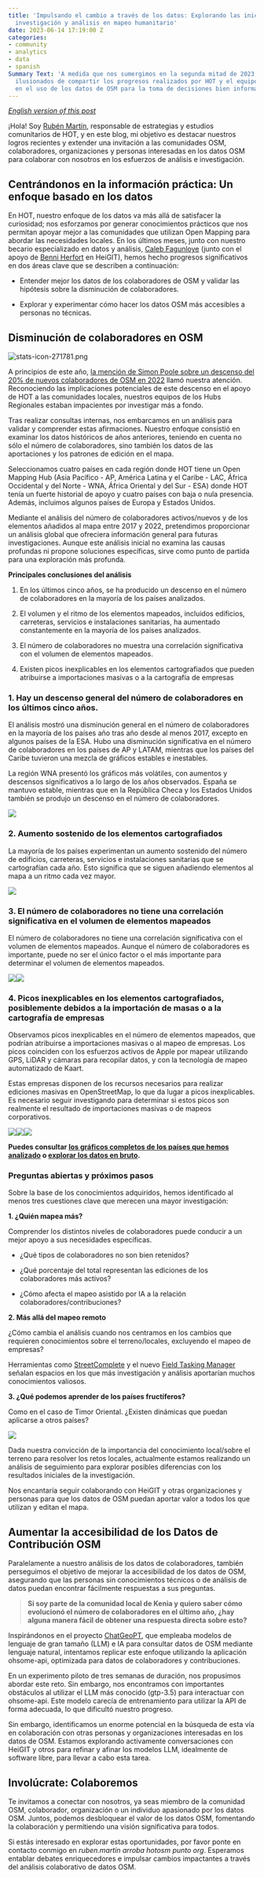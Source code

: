 ```yaml
---
title: 'Impulsando el cambio a través de los datos: Explorando las iniciativas de
  investigación y análisis en mapeo humanitario'
date: 2023-06-14 17:19:00 Z
categories:
- community
- analytics
- data
- spanish
Summary Text: 'A medida que nos sumergimos en la segunda mitad de 2023, nos sentimos
  ilusionados de compartir los progresos realizados por HOT y el equipo de comunidad
  en el uso de los datos de OSM para la toma de decisiones bien informadas.  '
---
```


*[English version of this post](https://www.hotosm.org/updates/driving-change-through-data-exploring-humanitarian-mapping-research-and-analysis-initiatives/)*

¡Hola! Soy [Rubén Martín](https://www.hotosm.org/people/ruben-martin/), responsable de estrategias y estudios comunitarios de HOT, y en este blog, mi objetivo es destacar nuestros logros recientes y extender una invitación a las comunidades OSM, colaboradores, organizaciones y personas interesadas en los datos OSM para colaborar con nosotros en los esfuerzos de análisis e investigación.

## Centrándonos en la información práctica: Un enfoque basado en los datos

En HOT, nuestro enfoque de los datos va más allá de satisfacer la curiosidad; nos esforzamos por generar conocimientos prácticos que nos permitan apoyar mejor a las comunidades que utilizan Open Mapping para abordar las necesidades locales. En los últimos meses, junto con nuestro becario especializado en datos y análisis, [Caleb Fagunloye](https://www.linkedin.com/in/olamiposi-fagunloye-264a2578/) (junto con el apoyo de [Benni Herfort](https://www.geog.uni-heidelberg.de/gis/herfort.html) en HeiGIT), hemos hecho progresos significativos en dos áreas clave que se describen a continuación:

* Entender mejor los datos de los colaboradores de OSM y validar las hipótesis sobre la disminución de colaboradores.


* Explorar y experimentar cómo hacer los datos OSM más accesibles a personas no técnicas.

## Disminución de colaboradores en OSM

![stats-icon-271781.png](/uploads/stats-icon-271781.png)

A principios de este año, [la mención de Simon Poole sobre un descenso del 20% de nuevos colaboradores de OSM en 2022](https://www.openstreetmap.org/user/SimonPoole/diary/400701) llamó nuestra atención. Reconociendo las implicaciones potenciales de este descenso en el apoyo de HOT a las comunidades locales, nuestros equipos de los Hubs Regionales estaban impacientes por investigar más a fondo.

Tras realizar consultas internas, nos embarcamos en un análisis para validar y comprender estas afirmaciones. Nuestro enfoque consistió en examinar los datos históricos de años anteriores, teniendo en cuenta no sólo el número de colaboradores, sino también los datos de las aportaciones y los patrones de edición en el mapa.

Seleccionamos cuatro países en cada región donde HOT tiene un Open Mapping Hub (Asia Pacífico - AP, América Latina y el Caribe - LAC, África Occidental y del Norte - WNA, África Oriental y del Sur - ESA) donde HOT tenía un fuerte historial de apoyo y cuatro países con baja o nula presencia. Además, incluimos algunos países de Europa y Estados Unidos.

Mediante el análisis del número de colaboradores activos/nuevos y de los elementos añadidos al mapa entre 2017 y 2022, pretendimos proporcionar un análisis global que ofreciera información general para futuras investigaciones. Aunque este análisis inicial no examina las causas profundas ni propone soluciones específicas, sirve como punto de partida para una exploración más profunda.

**Principales conclusiones del análisis**

1. En los últimos cinco años, se ha producido un descenso en el número de colaboradores en la mayoría de los países analizados.

2. El volumen y el ritmo de los elementos mapeados, incluidos edificios, carreteras, servicios e instalaciones sanitarias, ha aumentado constantemente en la mayoría de los países analizados.

3. El número de colaboradores no muestra una correlación significativa con el volumen de elementos mapeados.

4. Existen picos inexplicables en los elementos cartografiados que pueden atribuirse a importaciones masivas o a la cartografía de empresas

### 1. Hay un descenso general del número de colaboradores en los últimos cinco años.

El análisis mostró una disminución general en el número de colaboradores en la mayoría de los países año tras año desde al menos 2017, excepto en algunos países de la ESA. Hubo una disminución significativa en el número de colaboradores en los países de AP y LATAM, mientras que los países del Caribe tuvieron una mezcla de gráficos estables e inestables.

La región WNA presentó los gráficos más volátiles, con aumentos y descensos significativos a lo largo de los años observados. España se mantuvo estable, mientras que en la República Checa y los Estados Unidos también se produjo un descenso en el número de colaboradores.

![](https://lh3.googleusercontent.com/GAOwe7bBm-e8ijZKyKhT31EPmqO23SWQvXHO9861RjQdlLv9tu0M1UoRmvmBTGA7UZCvIRCBzy7WdwlmSbfcyRj8_HhQuglZIJvrBZJLzb_mpYav6wFgRCp56XixtaBHR0hAjoDUpLZNGJ59A2Ju4hE)

### 2. Aumento sostenido de los elementos cartografiados

La mayoría de los países experimentan un aumento sostenido del número de edificios, carreteras, servicios e instalaciones sanitarias que se cartografían cada año. Esto significa que se siguen añadiendo elementos al mapa a un ritmo cada vez mayor.

![](https://lh6.googleusercontent.com/XiTr48GYcT4cnw9D7f7OtsHh6ujY5KXLrjKrYg5YKdH2MnScoMeBaXs37xYLxymflwQnlwqzCk5tFousex--nK79p12nkc92JElgyMgQmqiA-_PLCdLSnPUbljmYUH5tP0u7JisZquoyiRnnO3S35GY)

### 3. El número de colaboradores no tiene una correlación significativa en el volumen de elementos mapeados

El número de colaboradores no tiene una correlación significativa con el volumen de elementos mapeados. Aunque el número de colaboradores es importante, puede no ser el único factor o el más importante para determinar el volumen de elementos mapeados.

![](https://lh4.googleusercontent.com/GD2bVAr6IAAFnG2qdxduhXa2zjLegfIFTeGkIR8KrAw2kpLXhDbPpUsYlHHV6GKVmVhIbVZHOWfLEQW3rJsxsq6mtXGoZ_xHEliGgR6Pry_I7Hb8hbVuuXF1uMbP1eIV6LEq0v1-7dOZnau_nbfWDm4)![](https://lh4.googleusercontent.com/PZH9oII-7kXLTvpykkKD9Uv3wypRhhn0iyM5rF-HsmZ3ytSpM2abTfYnOTnj-cP6rTB1fpY6ZtmgHSPTegcbgqfNDJrVQp2nCQxeuy53R3klwvUZMa-bNIWh7nEaY7duR8eLXUCySkDDTFKKWze8N1k)

### 4. Picos inexplicables en los elementos cartografiados, posiblemente debidos a la importación de masas o a la cartografía de empresas

Observamos picos inexplicables en el número de elementos mapeados, que podrían atribuirse a importaciones masivas o al mapeo de empresas. Los picos coinciden con los esfuerzos activos de Apple por mapear utilizando GPS, LiDAR y cámaras para recopilar datos, y con la tecnología de mapeo automatizado de Kaart.

Estas empresas disponen de los recursos necesarios para realizar ediciones masivas en OpenStreetMap, lo que da lugar a picos inexplicables. Es necesario seguir investigando para determinar si estos picos son realmente el resultado de importaciones masivas o de mapeos corporativos.

![](https://lh3.googleusercontent.com/k6Bu4PVsamxCAoGRooqh93MTP_3HuCl9pEBM9-3HiFvMK3XnzzwFWU5uesH1h6UenwKUAu12UVp6BIzOMFPDNf1s7CfzrY6pOXmYYRMWL4c9Fy7LSgEFb-AqvKQ1t-myM7rphezpNAJ2rWkoFFC1nRk)![](https://lh6.googleusercontent.com/YyfbfFkuhNlkY6ZKenn5iiqgbotX1Qx_JzHA2aknmIcEXzJIwAeOQMsgKYBCvFMA6Bcla6B48b-zdJLGZK3xa4K4DOutLcWVtg4LguBOUzWy9v1QbMYLAa5F9rF07YT1vzc8Im67Yqfv4WnFBP5V0xs)![](https://lh4.googleusercontent.com/eznEEam3brgJCxGQXFW_xUM5nHX9ejatGzrEcWomioUvf5u2RFUcCjRV74UanHJNjgFDOx7UIDQfQqa_uTA8QSC9nWoQH2c4BVZO74cyKZB7vsD4cDyI9Iu_Ne0Ztxd-udlSQVES0559etE2KfU6MaM)

**Puedes consultar [los gráficos completos de los países que hemos analizado](https://docs.google.com/spreadsheets/d/e/2PACX-1vS73csCKJq50r-55uQT1EvYl8yQbITM0LzGHjobrJw1KCbkTaDhmZ0R5xAu0p9jpoj6LxRDJH8H2jEB/pubhtml?gid=676631942&single=true) o [explorar los datos en bruto](https://docs.google.com/spreadsheets/d/e/2PACX-1vS73csCKJq50r-55uQT1EvYl8yQbITM0LzGHjobrJw1KCbkTaDhmZ0R5xAu0p9jpoj6LxRDJH8H2jEB/pubhtml#).**

### Preguntas abiertas y próximos pasos

Sobre la base de los conocimientos adquiridos, hemos identificado al menos tres cuestiones clave que merecen una mayor investigación:

**1. ¿Quién mapea más?**

Comprender los distintos niveles de colaboradores puede conducir a un mejor apoyo a sus necesidades específicas.

* ¿Qué tipos de colaboradores no son bien retenidos?


* ¿Qué porcentaje del total representan las ediciones de los colaboradores más activos?


* ¿Cómo afecta el mapeo asistido por IA a la relación colaboradores/contribuciones?

**2. Más allá del mapeo remoto**

¿Cómo cambia el análisis cuando nos centramos en los cambios que requieren conocimientos sobre el terreno/locales, excluyendo el mapeo de empresas?

Herramientas como [StreetComplete](https://streetcomplete.app/) y el nuevo [Field Tasking Manager](https://www.hotosm.org/updates/field-mapping-is-the-future-a-tasking-manager-workflow-using-odk/) señalan espacios en los que más investigación y análisis aportarían muchos conocimientos valiosos.

**3. ¿Qué podemos aprender de los países fructíferos?**

Como en el caso de Timor Oriental. ¿Existen dinámicas que puedan aplicarse a otros países?

![](https://lh3.googleusercontent.com/MPhGG7bNDNtQS-bGeftO3IwG4IKO9lDLBPeGPwaXvDCdwen99ibb1ntYchzFJ-a8Hl7ufAvjmWZOdhAwAYZcJKqGBQM0QckJAFfsf4NccwsNKHMj2G32-m6L68tF15Y3zRpnv2AlMWo5jAfxxoEwraw)

Dada nuestra convicción de la importancia del conocimiento local/sobre el terreno para resolver los retos locales, actualmente estamos realizando un análisis de seguimiento para explorar posibles diferencias con los resultados iniciales de la investigación.

Nos encantaría seguir colaborando con HeiGIT y otras organizaciones y personas para que los datos de OSM puedan aportar valor a todos los que utilizan y editan el mapa.

## Aumentar la accesibilidad de los Datos de Contribución OSM

Paralelamente a nuestro análisis de los datos de colaboradores, también perseguimos el objetivo de mejorar la accesibilidad de los datos de OSM, asegurando que las personas sin conocimientos técnicos o de análisis de datos puedan encontrar fácilmente respuestas a sus preguntas.

> **Si soy parte de la comunidad local de Kenia y quiero saber cómo evolucionó el número de colaboradores en el último año, ¿hay alguna manera fácil de obtener una respuesta directa sobre esto?**

Inspirándonos en el proyecto [ChatGeoPT](https://github.com/earth-genome/ChatGeoPT), que empleaba modelos de lenguaje de gran tamaño (LLM) e IA para consultar datos de OSM mediante lenguaje natural, intentamos replicar este enfoque utilizando la aplicación ohsome-api, optimizada para datos de colaboradores y contribuciones.

En un experimento piloto de tres semanas de duración, nos propusimos abordar este reto. Sin embargo, nos encontramos con importantes obstáculos al utilizar el LLM más conocido (gtp-3.5) para interactuar con  ohsome-api. Este modelo carecía de entrenamiento para utilizar la API de forma adecuada, lo que dificultó nuestro progreso.

Sin embargo, identificamos un enorme potencial en la búsqueda de esta vía en colaboración con otras personas y organizaciones interesadas en los datos de OSM. Estamos explorando activamente conversaciones con HeiGIT y otros para refinar y afinar los modelos LLM, idealmente de software libre, para llevar a cabo esta tarea.

## Involúcrate: Colaboremos

Te invitamos a conectar con nosotros, ya seas miembro de la comunidad OSM, colaborador, organización o un individuo apasionado por los datos OSM. Juntos, podemos desbloquear el valor de los datos OSM, fomentando la colaboración y permitiendo una visión significativa para todos.

Si estás interesado en explorar estas oportunidades, por favor ponte en contacto conmigo en *ruben.martin arroba hotosm punto org*. Esperamos entablar debates enriquecedores e impulsar cambios impactantes a través del análisis colaborativo de datos OSM.